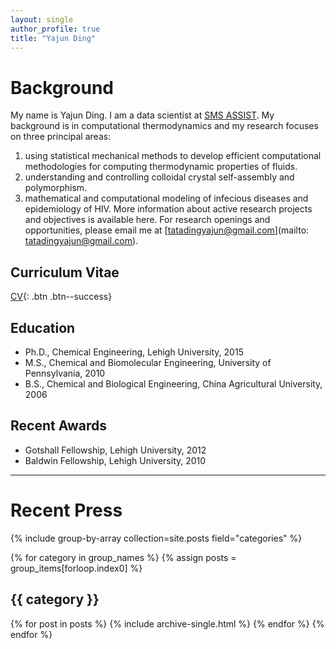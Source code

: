 ```yaml
---
layout: single
author_profile: true
title: "Yajun Ding"
---
```


# Background

My name is Yajun Ding. I am a data scientist at [SMS ASSIST](https://www.smsassist.com). My background is in computational thermodynamics and my research focuses on three principal areas:

1. using statistical mechanical methods to develop efficient computational methodologies for computing thermodynamic properties of fluids.
2. understanding and controlling colloidal crystal self-assembly and polymorphism.
3. mathematical and computational modeling of infecious diseases and epidemiology of HIV.
More information about active research projects and objectives is available here. For research openings and opportunities, please email me at [tatadingyajun@gmail.com](mailto: tatadingyajun@gmail.com).

## Curriculum Vitae

[CV](view){: .btn .btn--success}

## Education

* Ph.D., Chemical Engineering, Lehigh University, 2015
* M.S., Chemical and Biomolecular Engineering, University of Pennsylvania, 2010
* B.S., Chemical and Biological Engineering, China Agricultural University, 2006

## Recent Awards

* Gotshall Fellowship, Lehigh University, 2012
* Baldwin Fellowship, Lehigh University, 2010

---

# Recent Press

{% include group-by-array collection=site.posts field="categories" %}

{% for category in group_names %}
  {% assign posts = group_items[forloop.index0] %}
  <h2 id="{{ category | slugify }}" class="archive__subtitle">{{ category }}</h2>
  {% for post in posts %}
    {% include archive-single.html %}
  {% endfor %}
{% endfor %}

